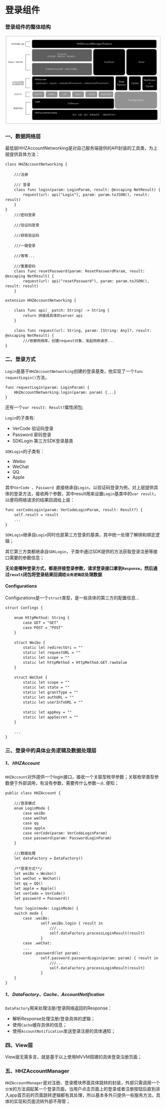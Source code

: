 # 登录组件
### 登录组件的整体结构

![登录组件架构图](login-manager.png)

### 一、数据网络层

最低层HHZAccountNetworking是对自己服务端提供的API封装的工具类，为上层提供具体方法：

```
class HHZAccountNetworking {
    
    ///注册
    	
    /// 登录
    class func login(param: LoginParam, result: @escaping NetResult) {
        request(url: api("Login"), param: param.toJSON(), result: result)
    }
}
	///密码登录
	
	///验证码登录
	
	///获取验证码
	
	///一键登录
	
	///等等...
	
	///重置密码
	class func resetPassword(param: ResetPasswordParam, result: @escaping NetResult) {
        request(url: api("resetPassword"), param: param.toJSON(), result: result)
    }
```

```
extension HHZAccountNetworking {
    
    class func api(_ patch: String) -> String {
        return 拼接成具体的server api
    }
    
    class func request(url: String, param: [String: Any]?, result: @escaping NetResult) {
        ///依赖网络库，创建request对象，发起网络请求...
}

```
### 二、登录方式

`Login`是基于`HHZAccountNetworking`创建的登录基类，他实现了一个`func requestLogin()`方法，

```
func requestLogin(param: LoginParam) {
	HHZAccountNetworking.login(param: param) {...}
}

```

还有一个`var result: Result?`属性闭包;

`Login`的子类有:

* VerCode		验证码登录
* Password	密码登录
* SDKLogin	第三方SDK登录基类

`SDKLogin`的子类有：

* Weibo
* WeChat
* QQ
* Apple

其中`VerCode `、`Password `直接继承自`Login`，以验证码登录为例，对上层提供具体的登录方法，接收两个参数，其中result用来设置`Login`基类中的`var result`，以便将网络请求的结果回调给上层：

```
func verCodeLogin(param: VerCodeLoginParam, result: Result?) {
	self.result = result
	...
}

```

`SDKLogin`继承自`Login`同时也是第三方登录的基类，其中统一处理了解绑和绑定逻辑；

其它第三方类都继承自`SDKLogin`，子类中通过SDK提供的方法获取登录注册等接口需要的参数信息；

**无论是哪种登录方式，都是拼接登录参数，请求登录接口拿到`Response`，然后通过`result`闭包将登录结果回调给`业务逻辑层`处理数据**

#### Configurations
Configurations是一个`struct`类型，是一些具体的第三方的配置信息...

```
struct Confings {
    
    enum HttpMethod: String {
        case GET = "GET"
        case POST = "POST"
    }
    
    struct Weibo {
        static let redirectUri = ""
        static let requestURL = ""
        static let scope = ""
        static let httpMethod = HttpMethod.GET.rawValue
    }
    
    struct WeChat {
        static let scope = ""
        static let state = ""
        static let grantType = ""
        static let authURL = ""
        static let userInfoURL = ""
        
        static let appKey = ""
        static let appSecret = ""
    }
    
    ...
}
```

### 三、登录中的具体业务逻辑及数据处理层

##### 1、 HHZAccount

`HHZAccount`对外提供一个login接口，接收一个关联型枚举参数；关联枚举类型参数便于外部调用，有没有参数，需要传什么参数`一点.`便知；

```
public class HHZAccount {

	///登录模式
    enum LoginMode {
        case weiBo
        case weChat
        case qq
        case apple
        case verCode(param: VerCodeLoginParam)
        case password(param: PasswordLoginParam)
    }
    
    ///数据处理
    let dataFactory = DataFactory()
    
    /**登录方式**/
    let weiBo = Weibo()
    let weChat = WeChat()
    let qq = QQ()
    let apple = Apple()
    let verCode = VerCode()
    let password = Password()
    
    func login(mode: LoginMode) {
    switch mode {
        case .weiBo:
        		self.weiBo.login { result in
        			///...
        			self.dataFactory.processLoginResult(result)
        		}
        case .weChat:
        ...
        case .password(let param):
        		self.password.passwordLogin(param: param) { result in
        			///...
        			self.dataFactory.processLoginResult(result)
        		}
    }
}
```

##### 1、 DataFactory、Cache、AccountNotification

`DataFactory`用来处理注册/登录网络返回的Response：

* 解析Response处理注册/登录具体的逻辑；
* 使用`Cache`缓存具体的信息；
* 使用`AccountNotification`发送登录注册的具体通知；

### 四、View层

View层无需多言，就是基于以上使用MVVM搭建的具体登录注册页面；

### 五、HHZAccountManager

`HHZAccountManager`是对注册、登录模块界面具体跳转的封装，外部只需调用一个`分发`的方法调起某一个登录页面，当用户点击页面上的登录或者注册按钮后直到进入app首页前的页面跳转逻辑都有其处理，所以基本多外只提供一些服务方法，具体的实现和页面流转外部不用管；


